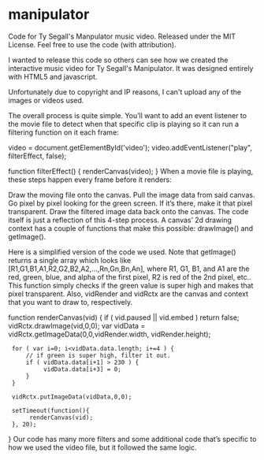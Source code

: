 manipulator
===========

Code for Ty Segall's Manpulator music video.
Released under the MIT License. Feel free to use the code (with attribution).

I wanted to release this code so others can see how we created the interactive music video
for Ty Segall's Manipulator. It was designed entirely with HTML5 and javascript.

Unfortunately due to copyright and IP reasons, I can't upload any of the images or videos
used.

The overall process is quite simple. You’ll want to add an event listener to the movie file to detect when that specific clip is playing so it can run a filtering function on it each frame:

video = document.getElementById('video');
video.addEventListener("play", filterEffect, false);

function filterEffect() {
     renderCanvas(video);
}
When a movie file is playing, these steps happen every frame before it renders:

Draw the moving file onto the canvas.
Pull the image data from said canvas.
Go pixel by pixel looking for the green screen. If it’s there, make it that pixel transparent.
Draw the filtered image data back onto the canvas.
The code itself is just a reflection of this 4-step process. A canvas’ 2d drawing context has a couple of functions that make this possible: drawImage() and getImage().

Here is a simplified version of the code we used. Note that getImage() returns a single array which looks like [R1,G1,B1,A1,R2,G2,B2,A2,…,Rn,Gn,Bn,An], where R1, G1, B1, and A1 are the red, green, blue, and alpha of the first pixel, R2 is red of the 2nd pixel, etc.. This function simply checks if the green value is super high and makes that pixel transparent. Also, vidRender and vidRctx are the canvas and context that you want to draw to, respectively.

function renderCanvas(vid) {
     if ( vid.paused || vid.embed ) return false;
     vidRctx.drawImage(vid,0,0);
     var vidData = vidRctx.getImageData(0,0,vidRender.width, vidRender.height);

     for ( var i=0; i<vidData.data.length; i+=4 ) {
         // if green is super high, filter it out.
         if ( vidData.data[i+1] > 230 ) {
              vidData.data[i+3] = 0;
         }
     }
     
     vidRctx.putImageData(vidData,0,0);
     
     setTimeout(function(){
          renderCanvas(vid);
     }, 20);
}
Our code has many more filters and some additional code that’s specific to how we used the video file, but it followed the same logic.
